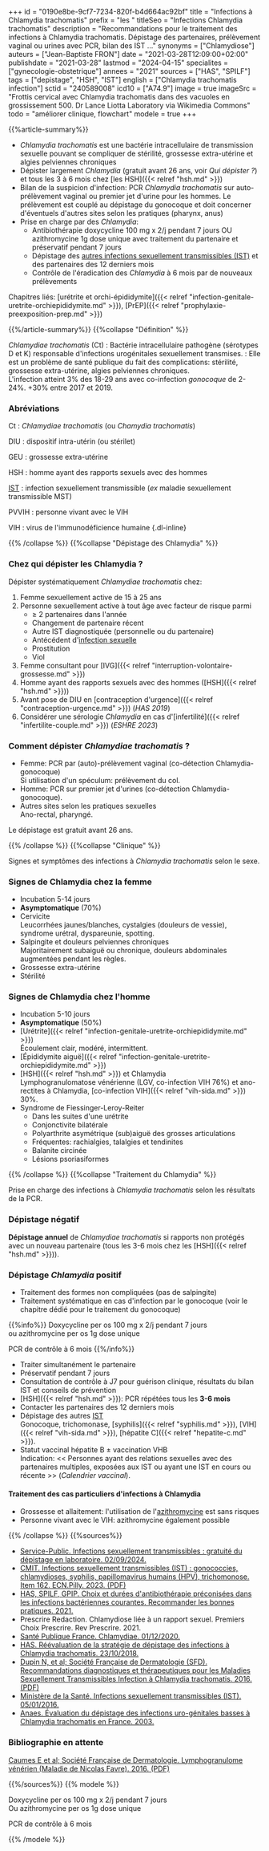 +++
id = "0190e8be-9cf7-7234-820f-b4d664ac92bf"
title = "Infections à Chlamydia trachomatis"
prefix = "les "
titleSeo = "Infections Chlamydia trachomatis"
description = "Recommandations pour le traitement des infections à Chlamydia trachomatis. Dépistage des partenaires, prélèvement vaginal ou urines avec PCR, bilan des IST ..."
synonyms = ["Chlamydiose"]
auteurs = ["Jean-Baptiste FRON"]
date = "2021-03-28T12:09:00+02:00"
publishdate = "2021-03-28"
lastmod = "2024-04-15"
specialites = ["gynecologie-obstetrique"]
annees = "2021"
sources = ["HAS", "SPILF"]
tags = ["depistage", "HSH", "IST"]
english = ["Chlamydia trachomatis infection"]
sctid = "240589008"
icd10 = ["A74.9"]
image = true
imageSrc = "Frottis cervical avec Chlamydia trachomatis dans des vacuoles en grossissement 500. Dr Lance Liotta Laboratory via Wikimedia Commons"
todo = "améliorer clinique, flowchart"
modele = true
+++

{{%article-summary%}}

- *Chlamydia trachomatis* est une bactérie intracellulaire de transmission sexuelle pouvant se compliquer de stérilité, grossesse extra-utérine et algies pelviennes chroniques
- Dépister largement *Chlamydia* (gratuit avant 26 ans, voir *Qui dépister ?*) et tous les 3 à 6 mois chez [les HSH]({{< relref "hsh.md" >}})
- Bilan de la suspicion d'infection: PCR *Chlamydia trachomatis* sur auto-prélèvement vaginal ou premier jet d'urine pour les hommes. Le prélèvement est couplé au dépistage du gonocoque et doit concerner d'éventuels d'autres sites selon les pratiques (pharynx, anus)
- Prise en charge par des *Chlamydia*:
  - Antibiothérapie doxycycline 100 mg x 2/j pendant 7 jours OU azithromycine 1g dose unique avec traitement du partenaire et préservatif pendant 7 jours
  - Dépistage des [autres infections sexuellement transmissibles (IST)](/tags/ist/) et des partenaires des 12 derniers mois
  - Contrôle de l'éradication des *Chlamydia* à 6 mois par de nouveaux prélèvements

Chapitres liés: [urétrite et orchi-épididymite]({{< relref "infection-genitale-uretrite-orchiepididymite.md" >}}), [PrEP]({{< relref "prophylaxie-preexposition-prep.md" >}})

{{%/article-summary%}}
{{%collapse "Définition" %}}

*Chlamydiae trachomatis* (Ct)
: Bactérie intracellulaire pathogène (sérotypes D et K) responsable d'infections urogénitales sexuellement transmises.
: Elle est un problème de santé publique du fait des complications: stérilité, grossesse extra-utérine, algies pelviennes chroniques.  
L'infection atteint 3% des 18-29 ans avec co-infection *gonocoque* de 2-24%. +30% entre 2017 et 2019.

### Abréviations

Ct
: *Chlamydiae trachomatis* (ou *Chamydia trachomatis*)

DIU
: dispositif intra-utérin (ou stérilet)

GEU
: grossesse extra-utérine

HSH
: homme ayant des rapports sexuels avec des hommes

[IST](/tags/ist/)
: infection sexuellement transmissible (*ex* maladie sexuellement transmissible MST)

PVVIH
: personne vivant avec le VIH

VIH
: virus de l'immunodéficience humaine
{.dl-inline}

{{% /collapse %}}
{{%collapse "Dépistage des Chlamydia" %}}

### Chez qui dépister les Chlamydia ?

Dépister systématiquement *Chlamydiae trachomatis* chez:

1. Femme sexuellement active de 15 à 25 ans
2. Personne sexuellement active à tout âge avec facteur de risque parmi
    - ≥ 2 partenaires dans l'année
    - Changement de partenaire récent
    - Autre IST diagnostiquée (personnelle ou du partenaire)
    - Antécédent d'[infection sexuelle](/tags/ist/)
    - Prostitution
    - Viol
3. Femme consultant pour [IVG]({{< relref "interruption-volontaire-grossesse.md" >}})
4. Homme ayant des rapports sexuels avec des hommes ([HSH]({{< relref "hsh.md" >}}))
5. Avant pose de DIU en [contraception d'urgence]({{< relref "contraception-urgence.md" >}}) (*HAS 2019*)
6. Considérer une sérologie *Chlamydia* en cas d'[infertilité]({{< relref "infertilite-couple.md" >}}) (*ESHRE 2023*)

### Comment dépister *Chlamydiae trachomatis* ?

- Femme: PCR par (auto)-prélèvement vaginal (co-détection Chlamydia-gonocoque)  
  Si utilisation d'un spéculum: prélèvement du col.
- Homme: PCR sur premier jet d'urines (co-détection Chlamydia-gonocoque).
- Autres sites selon les pratiques sexuelles  
  Ano-rectal, pharyngé.

Le dépistage est gratuit avant 26 ans.

{{% /collapse %}}
{{%collapse "Clinique" %}}

Signes et symptômes des infections à *Chlamydia trachomatis* selon le sexe.

### Signes de Chlamydia chez la femme

- Incubation 5-14 jours
- **Asymptomatique** (70%)
- Cervicite  
  Leucorrhées jaunes/blanches, cystalgies (douleurs de vessie), syndrome urétral, dyspareunie, spotting.
- Salpingite et douleurs pelviennes chroniques  
  Majoritairement subaiguë ou chronique, douleurs abdominales augmentées pendant les règles.
- Grossesse extra-utérine
- Stérilité

### Signes de Chlamydia chez l'homme

- Incubation 5-10 jours
- **Asymptomatique** (50%)
- [Urétrite]({{< relref "infection-genitale-uretrite-orchiepididymite.md" >}})  
  Écoulement clair, modéré, intermittent.
- [Épididymite aiguë]({{< relref "infection-genitale-uretrite-orchiepididymite.md" >}})
- [HSH]({{< relref "hsh.md" >}}) et Chlamydia  
  Lymphogranulomatose vénérienne (LGV, co-infection VIH 76%) et ano-rectites à Chlamydia, [co-infection VIH]({{< relref "vih-sida.md" >}}) 30%.
- Syndrome de Fiessinger-Leroy-Reiter
  - Dans les suites d'une urétrite
  - Conjonctivite bilatérale
  - Polyarthrite asymétrique (sub)aiguë des grosses articulations
  - Fréquentes: rachialgies, talalgies et tendinites
  - Balanite circinée
  - Lésions psoriasiformes

{{% /collapse %}}
{{%collapse "Traitement du Chlamydia" %}}

Prise en charge des infections à *Chlamydia trachomatis* selon les résultats de la PCR.

### Dépistage négatif

**Dépistage annuel** de *Chlamydiae trachomatis* si rapports non protégés avec un nouveau partenaire (tous les 3-6 mois chez les [HSH]({{< relref "hsh.md" >}})).

### Dépistage *Chlamydia* positif

- Traitement des formes non compliquées (pas de salpingite)
- Traitement systématique en cas d'infection par le gonocoque (voir le chapitre dédié pour le traitement du gonocoque)

{{%info%}}
Doxycycline per os 100 mg x 2/j pendant 7 jours  
ou azithromycine per os 1g dose unique

PCR de contrôle à 6 mois
{{%/info%}}

- Traiter simultanément le partenaire
- Préservatif pendant 7 jours
- Consultation de contrôle à J7 pour guérison clinique, résultats du bilan IST et conseils de prévention
- [HSH]({{< relref "hsh.md" >}}): PCR répétées tous les **3-6 mois**
- Contacter les partenaires des 12 derniers mois
- Dépistage des autres [IST](/tags/ist/)  
  Gonocoque, trichomonase, [syphilis]({{< relref "syphilis.md" >}}), [VIH]({{< relref "vih-sida.md" >}}), [hépatite C]({{< relref "hepatite-c.md" >}}).
- Statut vaccinal hépatite B ± vaccination VHB  
  Indication: << Personnes ayant des relations sexuelles avec des partenaires multiples, exposées aux IST ou ayant une IST en cours ou récente >> (*Calendrier vaccinal*).

#### Traitement des cas particuliers d'infections à Chlamydia

- Grossesse et allaitement: l'utilisation de l'[azithromycine](https://www.lecrat.fr/6362/) est sans risques
- Personne vivant avec le VIH: azithromycine également possible

{{% /collapse %}}
{{%sources%}}

- [Service-Public. Infections sexuellement transmissibles : gratuité du dépistage en laboratoire. 02/09/2024.](https://www.service-public.fr/particuliers/actualites/A17530)
- [CMIT. Infections sexuellement transmissibles (IST) : gonococcies, chlamydioses, syphilis, papillomavirus humains (HPV), trichomonose. Item 162. ECN.Pilly. 2023. (PDF)](https://www.infectiologie.com/UserFiles/File/pilly-etudiant/items-edition-2023/pilly-2023-item-162.pdf)
- [HAS, SPILF, GPIP. Choix et durées d'antibiothérapie préconisées dans les infections bactériennes courantes. Recommander les bonnes pratiques. 2021.](https://www.has-sante.fr/jcms/p_3278764/fr/choix-et-durees-d-antibiotherapie-preconisees-dans-les-infections-bacteriennes-courantes)
- Prescrire Redaction. Chlamydiose liée à un rapport sexuel. Premiers Choix Prescrire. Rev Prescrire. 2021.
- [Santé Publique France. Chlamydiae. 01/12/2020.](https://www.santepubliquefrance.fr/maladies-et-traumatismes/infections-sexuellement-transmissibles/chlamydiae)
- [HAS. Réévaluation de la stratégie de dépistage des infections à Chlamydia trachomatis. 23/10/2018.](https://www.has-sante.fr/jcms/c_2879401/fr/reevaluation-de-la-strategie-de-depistage-des-infections-a-chlamydia-trachomatis)
- [Dupin N, et al; Société Française de Dermatologie (SFD). Recommandations diagnostiques et thérapeutiques pour les Maladies Sexuellement Transmissibles Infection à Chlamydia trachomatis. 2016. (PDF)](https://www.cnr-ist.fr/ressources/editeur/Guidelines%20IST%20SFDermato%202016.pdf)
- [Ministère de la Santé. Infections sexuellement transmissibles (IST). 05/01/2016.](https://solidarites-sante.gouv.fr/soins-et-maladies/maladies/maladies-infectieuses/article/infections-sexuellement-transmissibles-ist)
- [Anaes. Évaluation du dépistage des infections uro-génitales basses à Chlamydia trachomatis en France. 2003.](https://www.has-sante.fr/jcms/c_464119/fr/evaluation-du-depistage-des-infections-uro-genitales-basses-a-chlamydia-trachomatis-en-france-2003)

### Bibliographie en attente

[Caumes E et al; Société Française de Dermatologie. Lymphogranulome vénérien (Maladie de Nicolas Favre). 2016. (PDF)](https://www.sfdermato.org/upload/recommandations/lymphogranulome-venerien-maladie-de-nicolas-favre-1d34056eed4de0eb0768b25f7b4e3517.pdf)

{{%/sources%}}
{{% modele %}}

Doxycycline per os 100 mg x 2/j pendant 7 jours  
Ou azithromycine per os 1g dose unique

PCR de contrôle à 6 mois

{{% /modele %}}

